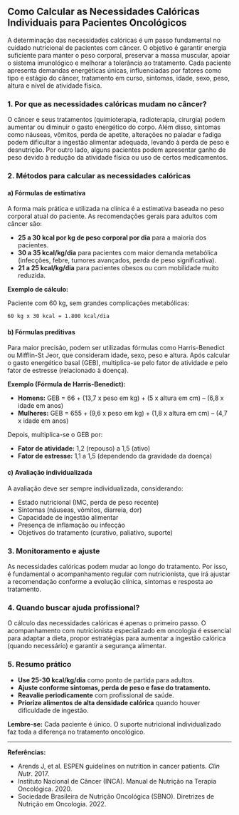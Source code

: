 
## Como Calcular as Necessidades Calóricas Individuais para Pacientes Oncológicos

A determinação das necessidades calóricas é um passo fundamental no cuidado nutricional de pacientes com câncer. O objetivo é garantir energia suficiente para manter o peso corporal, preservar a massa muscular, apoiar o sistema imunológico e melhorar a tolerância ao tratamento. Cada paciente apresenta demandas energéticas únicas, influenciadas por fatores como tipo e estágio do câncer, tratamento em curso, sintomas, idade, sexo, peso, altura e nível de atividade física.

### 1. Por que as necessidades calóricas mudam no câncer?

O câncer e seus tratamentos (quimioterapia, radioterapia, cirurgia) podem aumentar ou diminuir o gasto energético do corpo. Além disso, sintomas como náuseas, vômitos, perda de apetite, alterações no paladar e fadiga podem dificultar a ingestão alimentar adequada, levando à perda de peso e desnutrição. Por outro lado, alguns pacientes podem apresentar ganho de peso devido à redução da atividade física ou uso de certos medicamentos.

### 2. Métodos para calcular as necessidades calóricas

#### a) Fórmulas de estimativa

A forma mais prática e utilizada na clínica é a estimativa baseada no peso corporal atual do paciente. As recomendações gerais para adultos com câncer são:

- **25 a 30 kcal por kg de peso corporal por dia** para a maioria dos pacientes.
- **30 a 35 kcal/kg/dia** para pacientes com maior demanda metabólica (infecções, febre, tumores avançados, perda de peso significativa).
- **21 a 25 kcal/kg/dia** para pacientes obesos ou com mobilidade muito reduzida.

**Exemplo de cálculo:**

Paciente com 60 kg, sem grandes complicações metabólicas:

```
60 kg x 30 kcal = 1.800 kcal/dia
```

#### b) Fórmulas preditivas

Para maior precisão, podem ser utilizadas fórmulas como Harris-Benedict ou Mifflin-St Jeor, que consideram idade, sexo, peso e altura. Após calcular o gasto energético basal (GEB), multiplica-se pelo fator de atividade e pelo fator de estresse (relacionado à doença).

**Exemplo (Fórmula de Harris-Benedict):**

- **Homens:** GEB = 66 + (13,7 x peso em kg) + (5 x altura em cm) – (6,8 x idade em anos)
- **Mulheres:** GEB = 655 + (9,6 x peso em kg) + (1,8 x altura em cm) – (4,7 x idade em anos)

Depois, multiplica-se o GEB por:

- **Fator de atividade:** 1,2 (repouso) a 1,5 (ativo)
- **Fator de estresse:** 1,1 a 1,5 (dependendo da gravidade da doença)

#### c) Avaliação individualizada

A avaliação deve ser sempre individualizada, considerando:

- Estado nutricional (IMC, perda de peso recente)
- Sintomas (náuseas, vômitos, diarreia, dor)
- Capacidade de ingestão alimentar
- Presença de inflamação ou infecção
- Objetivos do tratamento (curativo, paliativo, suporte)

### 3. Monitoramento e ajuste

As necessidades calóricas podem mudar ao longo do tratamento. Por isso, é fundamental o acompanhamento regular com nutricionista, que irá ajustar a recomendação conforme a evolução clínica, sintomas e resposta ao tratamento.

### 4. Quando buscar ajuda profissional?

O cálculo das necessidades calóricas é apenas o primeiro passo. O acompanhamento com nutricionista especializado em oncologia é essencial para adaptar a dieta, propor estratégias para aumentar a ingestão calórica (quando necessário) e garantir a segurança alimentar.

### 5. Resumo prático

- **Use 25-30 kcal/kg/dia** como ponto de partida para adultos.
- **Ajuste conforme sintomas, perda de peso e fase do tratamento.**
- **Reavalie periodicamente** com profissional de saúde.
- **Priorize alimentos de alta densidade calórica** quando houver dificuldade de ingestão.

**Lembre-se:** Cada paciente é único. O suporte nutricional individualizado faz toda a diferença no tratamento oncológico.

---

**Referências:**

- Arends J, et al. ESPEN guidelines on nutrition in cancer patients. *Clin Nutr*. 2017.
- Instituto Nacional de Câncer (INCA). Manual de Nutrição na Terapia Oncológica. 2020.
- Sociedade Brasileira de Nutrição Oncológica (SBNO). Diretrizes de Nutrição em Oncologia. 2022.
```
